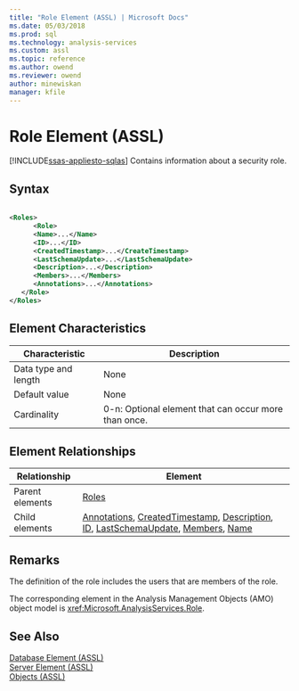 ```yaml
---
title: "Role Element (ASSL) | Microsoft Docs"
ms.date: 05/03/2018
ms.prod: sql
ms.technology: analysis-services
ms.custom: assl
ms.topic: reference
ms.author: owend
ms.reviewer: owend
author: minewiskan
manager: kfile
---
```

# Role Element (ASSL)
[!INCLUDE[ssas-appliesto-sqlas](../../../includes/ssas-appliesto-sqlas.md)]
  Contains information about a security role.  
  
## Syntax  
  
```xml  
  
<Roles>  
      <Role>  
      <Name>...</Name>  
      <ID>...</ID>  
      <CreatedTimestamp>...</CreateTimestamp>  
      <LastSchemaUpdate>...</LastSchemaUpdate>  
      <Description>...</Description>  
      <Members>...</Members>  
      <Annotations>...</Annotations>  
   </Role>  
</Roles>  
```  
  
## Element Characteristics  
  
|Characteristic|Description|  
|--------------------|-----------------|  
|Data type and length|None|  
|Default value|None|  
|Cardinality|0-n: Optional element that can occur more than once.|  
  
## Element Relationships  
  
|Relationship|Element|  
|------------------|-------------|  
|Parent elements|[Roles](../../../analysis-services/scripting/collections/roles-element-assl.md)|  
|Child elements|[Annotations](../../../analysis-services/scripting/collections/annotations-element-assl.md), [CreatedTimestamp](../../../analysis-services/scripting/properties/createdtimestamp-element-assl.md), [Description](../../../analysis-services/scripting/properties/description-element-assl.md), [ID](../../../analysis-services/scripting/properties/id-element-assl.md), [LastSchemaUpdate](../../../analysis-services/scripting/properties/lastschemaupdate-element-assl.md), [Members](../../../analysis-services/scripting/collections/members-element-assl.md), [Name](../../../analysis-services/scripting/properties/name-element-assl.md)|  
  
## Remarks  
 The definition of the role includes the users that are members of the role.  
  
 The corresponding element in the Analysis Management Objects (AMO) object model is <xref:Microsoft.AnalysisServices.Role>.  
  
## See Also  
 [Database Element &#40;ASSL&#41;](../../../analysis-services/scripting/objects/database-element-assl.md)   
 [Server Element &#40;ASSL&#41;](../../../analysis-services/scripting/objects/server-element-assl.md)   
 [Objects &#40;ASSL&#41;](../../../analysis-services/scripting/objects/objects-assl.md)  
  
  
